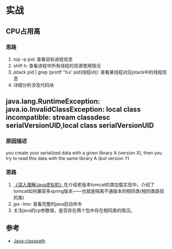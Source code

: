 # 实战

## CPU占用高
### 思路
1. top -p pid: 查看目标进程信息
2. shift h: 查看进程中所有线程的资源使用情况
3. jstack pid | grep (printf '%x' pid(线程id)): 查看某线程对应jstack中的线程信息
4. 详细分析涉及代码块

## java.lang.RuntimeException: java.io.InvalidClassException: local class incompatible: stream classdesc serialVersionUID,local class serialVersionUID

### 原因描述
you create your serialized data with a given library A (version X), then you try to read this data with the same library A (but version Y)
### 思路
1. [《深入理解Java虚拟机》](https://book.douban.com/subject/24722612/)在介绍老版本tomcat的类加载实现中，介绍了tomcat如何兼容多spring版本——也就是隔离不通版本的相同类(相同类路径的类)
2. jps -lmv: 查看完整的java启动命令
3. 关注java的cp参数值，是否存在两个包中存在相同类的情况。


## 参考
- [Java classpath](https://howtodoinjava.com/java/basics/java-classpath/)
